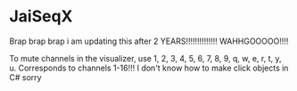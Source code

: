 # JaiSeqX

Brap brap brap i am updating this after 2 YEARS!!!!!!!!!!!!!!
WAHHGOOOOO!!!!

To mute channels in the visualizer, use 1, 2, 3, 4, 5, 6, 7, 8, 9, q, w, e, r, t, y, u. 
Corresponds to channels 1-16!!! I don't know how to make click objects in C# sorry

